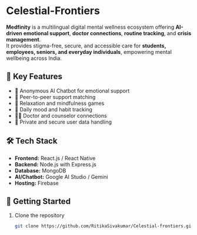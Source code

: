 # Celestial-Frontiers

**Medfinity** is a multilingual digital mental wellness ecosystem offering **AI-driven emotional support**, **doctor connections**, **routine tracking**, and **crisis management**.  
It provides stigma-free, secure, and accessible care for **students, employees, seniors, and everyday individuals**, empowering mental wellbeing across India.

## 🌟 Key Features
- 🤖 Anonymous AI Chatbot for emotional support  
- 💬 Peer-to-peer support matching  
- 🧘 Relaxation and mindfulness games  
- 📅 Daily mood and habit tracking  
- 👩‍⚕️ Doctor and counselor connections  
- 🔐 Private and secure user data handling  

## 🛠️ Tech Stack
- **Frontend:** React.js / React Native  
- **Backend:** Node.js with Express.js  
- **Database:** MongoDB  
- **AI/Chatbot:** Google AI Studio / Gemini  
- **Hosting:** Firebase  

## 🚀 Getting Started
1. Clone the repository  
   ```bash
   git clone https://github.com/RitikaSivakumar/Celestial-frontiers.git
